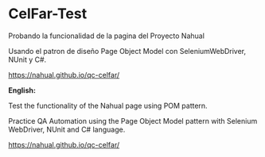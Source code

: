 # CelFar-Test

Probando la funcionalidad de la pagina del Proyecto Nahual

Usando el patron de diseño Page Object Model con SeleniumWebDriver, NUnit y C#.

https://nahual.github.io/qc-celfar/



**English:**

Test the functionality of the Nahual page using POM pattern.


Practice QA Automation using the Page Object Model pattern with Selenium WebDriver, NUnit and C# language.


https://nahual.github.io/qc-celfar/








